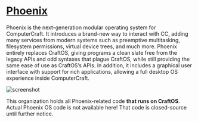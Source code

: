 # [Phoenix](https://phoenix.madefor.cc)
Phoenix is the next-generation modular operating system for ComputerCraft. It introduces a brand-new way to interact with CC, adding many services from modern systems such as preemptive multitasking, filesystem permissions, virtual device trees, and much more. Phoenix entirely replaces CraftOS, giving programs a clean slate free from the legacy APIs and odd syntaxes that plague CraftOS, while still providing the same ease of use as CraftOS’s APIs. In addition, it includes a graphical user interface with support for rich applications, allowing a full desktop OS experience inside ComputerCraft.

![screenshot](https://cdn.discordapp.com/attachments/477911902152949771/993046072022810684/unknown.png)

This organization holds all Phoenix-related code **that runs on CraftOS**. Actual Phoenix OS code is not available here! That code is closed-source until further notice.
